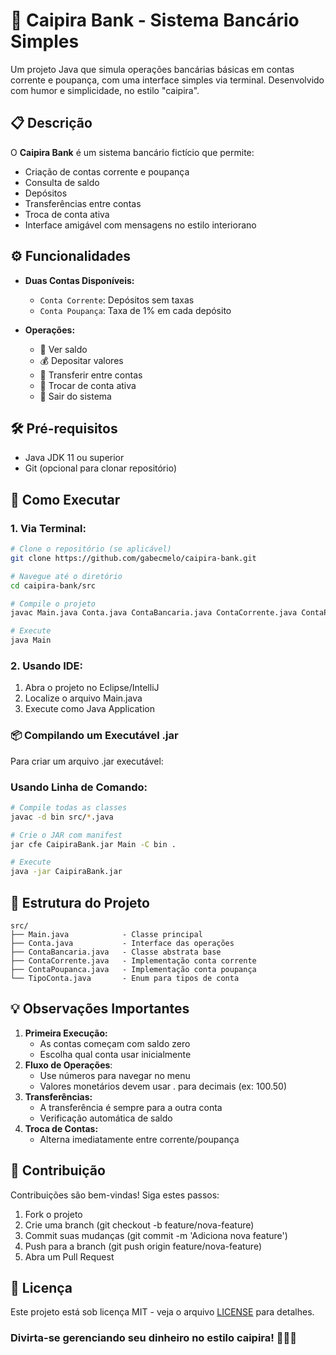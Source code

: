 # 🏦 Caipira Bank - Sistema Bancário Simples

Um projeto Java que simula operações bancárias básicas em contas corrente e poupança, com uma interface simples via terminal. Desenvolvido com humor e simplicidade, no estilo "caipira".

## 📋 Descrição

O **Caipira Bank** é um sistema bancário fictício que permite:
- Criação de contas corrente e poupança
- Consulta de saldo
- Depósitos
- Transferências entre contas
- Troca de conta ativa
- Interface amigável com mensagens no estilo interiorano

## ⚙️ Funcionalidades

- **Duas Contas Disponíveis:**
   - `Conta Corrente`: Depósitos sem taxas
   - `Conta Poupança`: Taxa de 1% em cada depósito

- **Operações:**
   - 👀 Ver saldo
   - 💰 Depositar valores
   - 🔄 Transferir entre contas
   - 🔁 Trocar de conta ativa
   - 🚪 Sair do sistema

## 🛠️ Pré-requisitos

- Java JDK 11 ou superior
- Git (opcional para clonar repositório)

## 🚀 Como Executar

### 1. Via Terminal:
```bash
# Clone o repositório (se aplicável)
git clone https://github.com/gabecmelo/caipira-bank.git

# Navegue até o diretório
cd caipira-bank/src

# Compile o projeto
javac Main.java Conta.java ContaBancaria.java ContaCorrente.java ContaPoupanca.java TipoConta.java

# Execute
java Main 
```

### 2. Usando IDE:

1. Abra o projeto no Eclipse/IntelliJ
2. Localize o arquivo Main.java
3. Execute como Java Application


### 📦 Compilando um Executável .jar

Para criar um arquivo .jar executável:

### Usando Linha de Comando:

```bash
# Compile todas as classes
javac -d bin src/*.java

# Crie o JAR com manifest
jar cfe CaipiraBank.jar Main -C bin .

# Execute
java -jar CaipiraBank.jar
```

## 📂 Estrutura do Projeto
```
src/
├── Main.java            - Classe principal
├── Conta.java           - Interface das operações
├── ContaBancaria.java   - Classe abstrata base
├── ContaCorrente.java   - Implementação conta corrente
├── ContaPoupanca.java   - Implementação conta poupança
└── TipoConta.java       - Enum para tipos de conta
```

## 💡 Observações Importantes
1. **Primeira Execução:**
   - As contas começam com saldo zero
   - Escolha qual conta usar inicialmente
2. **Fluxo de Operações**:
   - Use números para navegar no menu
   - Valores monetários devem usar . para decimais (ex: 100.50)
3. **Transferências:**
   - A transferência é sempre para a outra conta
   - Verificação automática de saldo
4. **Troca de Contas:**
   - Alterna imediatamente entre corrente/poupança

## 🤝 Contribuição
Contribuições são bem-vindas! Siga estes passos:

1. Fork o projeto
2. Crie uma branch (git checkout -b feature/nova-feature)
3. Commit suas mudanças (git commit -m 'Adiciona nova feature')
4. Push para a branch (git push origin feature/nova-feature)
5. Abra um Pull Request

## 📄 Licença
Este projeto está sob licença MIT - veja o arquivo [LICENSE](https://github.com/gabecmelo/caipira-bank/blob/main/LICENSE) para detalhes.

### **Divirta-se gerenciando seu dinheiro no estilo caipira! 🧑🌾🚜**
